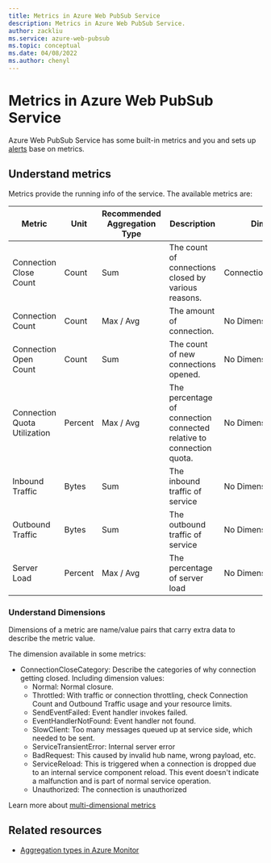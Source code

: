 ```yaml
---
title: Metrics in Azure Web PubSub Service
description: Metrics in Azure Web PubSub Service.
author: zackliu
ms.service: azure-web-pubsub
ms.topic: conceptual
ms.date: 04/08/2022
ms.author: chenyl
---
```

# Metrics in Azure Web PubSub Service

Azure Web PubSub Service has some built-in metrics and you and sets up [alerts](../azure-monitor/alerts/alerts-overview.md) base on metrics.

## Understand metrics

Metrics provide the running info of the service. The available metrics are:

|Metric|Unit|Recommended Aggregation Type|Description|Dimensions|
|---|---|---|---|---|
|Connection Close Count|Count|Sum|The count of connections closed by various reasons.|ConnectionCloseCategory|
|Connection Count|Count|Max / Avg|The amount of connection.|No Dimensions|
|Connection Open Count|Count|Sum|The count of new connections opened.|No Dimensions|
|Connection Quota Utilization|Percent|Max / Avg|The percentage of connection connected relative to connection quota.|No Dimensions|
|Inbound Traffic|Bytes|Sum|The inbound traffic of service|No Dimensions|
|Outbound Traffic|Bytes|Sum|The outbound traffic of service|No Dimensions|
|Server Load|Percent|Max / Avg|The percentage of server load|No Dimensions|

### Understand Dimensions

Dimensions of a metric are name/value pairs that carry extra data to describe the metric value.

The dimension available in some metrics:

* ConnectionCloseCategory: Describe the categories of why connection getting closed. Including dimension values: 
    - Normal: Normal closure.
    - Throttled: With traffic or connection throttling, check Connection Count and Outbound Traffic usage and your resource limits.
    - SendEventFailed: Event handler invokes failed.
    - EventHandlerNotFound: Event handler not found.
    - SlowClient: Too many messages queued up at service side, which needed to be sent.
    - ServiceTransientError: Internal server error
    - BadRequest: This caused by invalid hub name, wrong payload, etc.
    - ServiceReload: This is triggered when a connection is dropped due to an internal service component reload. This event doesn't indicate a malfunction and is part of normal service operation.
    - Unauthorized: The connection is unauthorized

Learn more about [multi-dimensional metrics](../azure-monitor/essentials/data-platform-metrics.md#multi-dimensional-metrics)

## Related resources

- [Aggregation types in Azure Monitor](../azure-monitor/essentials/metrics-supported.md#microsoftsignalrservicewebpubsub )
